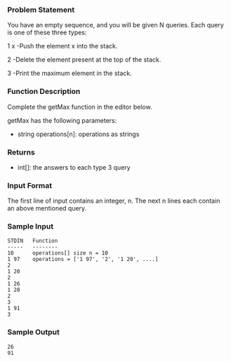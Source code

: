 ### Problem Statement
You have an empty sequence, and you will be given N queries. Each query is one of these three types:

1 x  -Push the element x into the stack.

2    -Delete the element present at the top of the stack.

3    -Print the maximum element in the stack.

### Function Description

Complete the getMax function in the editor below.

getMax has the following parameters:
- string operations[n]: operations as strings

### Returns
- int[]: the answers to each type 3 query

### Input Format

The first line of input contains an integer, n. The next n lines each contain an above mentioned query.

### Sample Input
```
STDIN   Function
-----   --------
10      operations[] size n = 10
1 97    operations = ['1 97', '2', '1 20', ....]
2
1 20
2
1 26
1 20
2
3
1 91
3
```
### Sample Output
```
26
91
```
